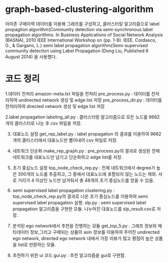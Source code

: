 # graph-based-clustering-algorithm

아마존 구매이력 데이터를 이용해 그래프를 구성하고, 클러스터링 알고리즘으로 
label propagtion algorithm(Community detection via semi-synchronous label propagation algorithms. In Business Applications of Social Network Analysis (BASNA), 2010 IEEE International Workshop on (pp. 1-8). IEEE. Cordasco, G., & Gargano, L.)
semi label propagation algorithm(Semi-supervised community detection using Label Propagation (Dong Liu, Published 6 August 2014)
을 사용했다.

<h1>코드 정리</h1>

1.데이터 전처리
amazon-meta.txt 파일을 전처리
pre_process.py : 데이터를 전처리하여 undirected network 생성 및 edge list 저장
pre_process_dir.py : 데이터를 전처리하여 directed network 생성 및 edge list 저장

2.label propagation
labeling_all.py : 클러스터링 알고리즘으로 모든 노드를 9662개의 클러스터로 나눈 후 csv 파일을 저장.

3. 대표노드 설정
get_rep_label.py : label propagation 의 결과를 이용하여 9662개의 클러스터에서 대표노드만 뽑아내어 csv 파일로 저장.

4. 네트워크 단순화
make_rep_graph.py : pre_process.py의 결과로 생성된 전체 네트워크를 대표노드만 남기고 단순화하고 edge list를 저장.

5. 초기 중심노드 설정
top_node_check_rep.py : 전체 네트워크에서 degree가 높은 300개의 노드를 추출하고, 그 중에서 대표노드에 포함되지 않는 노드는 제외. 서로 거리가 4 이상인 노드만 남겨둬서 총 48개의 초기 중심노드를 얻을 수 있음.

6. semi supervised label propagation
clustering.py : top_node_check_rep.py의 결과로 나온 초기 중심노드를 이용하여 semi supervised label propagation 실행.
slp.py : semi supervised label propagation 알고리즘을 구현한 모듈.
나누어진 대표노드를 slp_result.csv로 저장.

7. 분석된 ego network에서 추천을 진행하는 모듈
get_top_5.py : 그래프 정보와 메타데이터 정보,그리고 구매되는 상품의 asin 정보를 이용하여 주어진 undirected ego network, directed ego network 내에서 가장 리뷰가 많고 평점이 높은 상품을 list로 반환하는 모듈.

8. 추천하기 위한 ui 코드
gui.py : 추천 알고리즘을 gui로 구현함.
